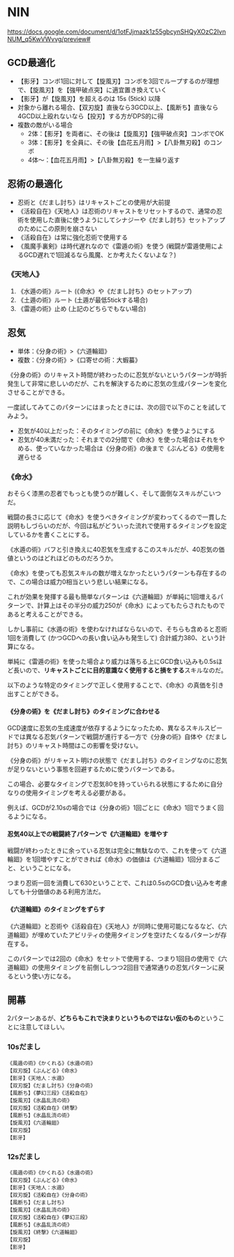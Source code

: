 # NIN

https://docs.google.com/document/d/1otFJjmazk1z55gbcynSHQyXOzC2IvnNUM_q5KwVWvvg/preview#

## GCD最適化

* 【影牙】コンボ1回に対して【旋風刃】コンボを3回でループするのが理想で、【旋風刃】を【強甲破点突】に適宜置き換えていく
* 【影牙】が【旋風刃】を超えるのは 15s (5tick) 以降
* 対象から離れる場合、【双刃旋】直後なら3GCD以上、【風断ち】直後なら4GCD以上殴れないなら【投刃】する方がDPS的に得
* 複数の敵がいる場合
    * 2体：【影牙】を両者に、その後は【旋風刃】【強甲破点突】コンボでOK
    * 3体：【影牙】を全員に、その後【血花五月雨】>【八卦無刃殺】のコンボ
    * 4体～：【血花五月雨】>【八卦無刃殺】を一生繰り返す

## 忍術の最適化

* 忍術と《だまし討ち》はリキャストごとの使用が大前提
* 《活殺自在》《天地人》は忍術のリキャストをリセットするので、通常の忍術を使用した直後に使うようにしてシナジーや《だまし討ち》セットアップのためにこの原則を崩さない
* 《活殺自在》は常に強化忍術で使用する
* 《風魔手裏剣》は時代遅れなので《雷遁の術》を使う (戦闘が雷遁使用によるGCD遅れで1回減るなら風魔、とか考えたくないよな？)

### 《天地人》

1. 《水遁の術》ルート (《命水》や《だまし討ち》のセットアップ)
2. 《土遁の術》ルート (土遁が最低5tickする場合)
3. 《雷遁の術》止め (上記のどちらでもない場合)



## 忍気

* 単体：《分身の術》>《六道輪廻》
* 複数：《分身の術》>《口寄せの術：大蝦蟇》

《分身の術》のリキャスト時間が終わったのに忍気がないというパターンが時折発生して非常に悲しいのだが、これを解決するために忍気の生成パターンを変化させることができる。

一度試してみてこのパターンにはまったときには、次の回で以下のことを試してみよう。

* 忍気が40以上だった：そのタイミングの前に《命水》を使うようにする
* 忍気が40未満だった：それまでの2分間で《命水》を使った場合はそれをやめる、使っていなかった場合は《分身の術》の後まで《ぶんどる》の使用を遅らせる

### 《命水》

おそらく漆黒の忍者でもっとも使うのが難しく、そして面倒なスキルがこいつだ。

戦闘の長さに応じて《命水》を使うべきタイミングが変わってくるので一貫した説明もしづらいのだが、今回は私がどういった流れで使用するタイミングを設定しているかを書くことにする。

《水遁の術》バフと引き換えに40忍気を生成するこのスキルだが、40忍気の価値というのはどれほどのものだろうか。

《命水》を使っても忍気スキルの数が増えなかったというパターンも存在するので、この場合は威力0相当という悲しい結果になる。

これが効果を発揮する最も簡単なパターンは《六道輪廻》が単純に1回増えるパターンで、計算上はその半分の威力250が《命水》によってもたらされたものであると考えることができる。

しかし事前に《水遁の術》を使わなければならないので、そちらも含めると忍術1回を消費して (かつGCDへの長い食い込みも発生して) 合計威力380、という計算になる。

単純に《雷遁の術》を使った場合より威力は落ちる上にGCD食い込みも0.5sほど長いので、**リキャストごとに目的意識なく使用すると損をする**スキルなのだ。

以下のような特定のタイミングで正しく使用することで、《命水》の真価を引き出すことができる。

#### 《分身の術》を《だまし討ち》のタイミングに合わせる

GCD速度に忍気の生成速度が依存するようになったため、異なるスキルスピードでは異なる忍気パターンで戦闘が進行する一方で《分身の術》自体や《だまし討ち》のリキャスト時間はこの影響を受けない。

《分身の術》がリキャスト明けの状態で《だまし討ち》のタイミングなのに忍気が足りないという事態を回避するために使うパターンである。

この場合、必要なタイミングで忍気80を持っていられる状態にするために自分なりの使用タイミングを考える必要がある。

例えば、GCDが2.10sの場合では《分身の術》1回ごとに《命水》1回でうまく回るようになる。

#### 忍気40以上での戦闘終了パターンで《六道輪廻》を増やす

戦闘が終わったときに余っている忍気は完全に無駄なので、これを使って《六道輪廻》を1回増やすことができれば《命水》の価値は《六道輪廻》1回分まるごと、ということになる。

つまり忍術一回を消費して630ということで、これは0.5sのGCD食い込みを考慮しても十分価値のある利用方法だ。

#### 《六道輪廻》のタイミングをずらす

《六道輪廻》と忍術や《活殺自在》《天地人》が同時に使用可能になるなど、《六道輪廻》が埋めていたアビリティの使用タイミングを空けたくなるパターンが存在する。

このパターンでは2回の《命水》をセットで使用する、つまり1回目の使用で《六道輪廻》の使用タイミングを前倒ししつつ2回目で通常通りの忍気パターンに戻るという使い方になる。

## 開幕

2パターンあるが、**どちらもこれで決まりというものではない仮のもの**ということに注意してほしい。

### 10sだまし

```
《風遁の術》《かくれる》《水遁の術》
【双刃旋】《ぶんどる》《命水》
【影牙】《天地人：水遁》
【双刃旋】《だまし討ち》《分身の術》
【風断ち】《夢幻三段》《活殺自在》
【旋風刃】《氷晶乱流の術》
【双刃旋】《活殺自在》《終撃》
【風断ち】《氷晶乱流の術》
【旋風刃】《六道輪廻》
【双刃旋】
【影牙】
```

### 12sだまし

```
《風遁の術》《かくれる》《水遁の術》
【双刃旋】《ぶんどる》《命水》
【影牙】《天地人：水遁》
【双刃旋】《活殺自在》《分身の術》
【風断ち】《だまし討ち》
【旋風刃】《氷晶乱流の術》
【双刃旋】《活殺自在》《夢幻三段》
【風断ち】《氷晶乱流の術》
【旋風刃】《終撃》《六道輪廻》
【双刃旋】
【影牙】
```